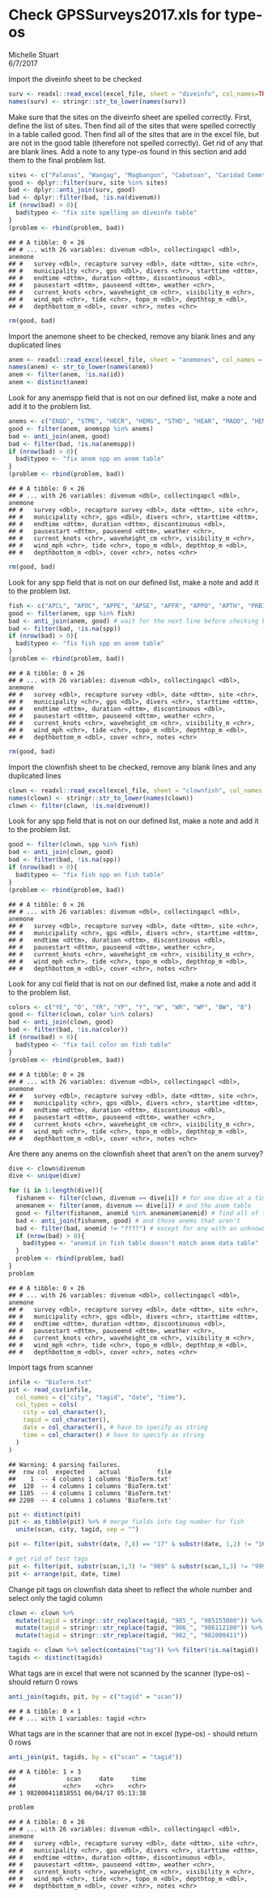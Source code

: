 # Check GPSSurveys2017.xls for type-os
Michelle Stuart  
6/7/2017  


Import the diveinfo sheet to be checked

```r
surv <- readxl::read_excel(excel_file, sheet = "diveinfo", col_names=TRUE)
names(surv) <- stringr::str_to_lower(names(surv))
```

Make sure that the sites on the diveinfo sheet are spelled correctly.  First, define the list of sites. Then find all of the sites that were spelled correctly in a table called good. Then find all of the sites that are in the excel file, but are not in the good table (therefore not spelled correctly).  Get rid of any that are blank lines. Add a note to any type-os found in this section and add them to the final problem list.


```r
sites <- c("Palanas", "Wangag", "Magbangon", "Cabatoan", "Caridad Cemetery", "Caridad Proper", "Hicgop South", "Sitio Tugas", "Elementary School", "Sitio Lonas", "San Agustin", "Poroc San Flower", "Poroc Rose", "Visca", "Gabas", "Tamakin Dacot", "Haina", "Sitio Baybayon")
good <- dplyr::filter(surv, site %in% sites)
bad <- dplyr::anti_join(surv, good)
bad <- dplyr::filter(bad, !is.na(divenum))
if (nrow(bad) > 0){
  bad$typeo <- "fix site spelling on diveinfo table"
}
(problem <- rbind(problem, bad))
```

```
## # A tibble: 0 × 26
## # ... with 26 variables: divenum <dbl>, collectingapcl <dbl>, anemone
## #   survey <dbl>, recapture survey <dbl>, date <dttm>, site <chr>,
## #   municipality <chr>, gps <dbl>, divers <chr>, starttime <dttm>,
## #   endtime <dttm>, duration <dttm>, discontinuous <dbl>,
## #   pausestart <dttm>, pauseend <dttm>, weather <chr>,
## #   current_knots <chr>, waveheight_cm <chr>, visibility_m <chr>,
## #   wind_mph <chr>, tide <chr>, topo_m <dbl>, depthtop_m <dbl>,
## #   depthbottom_m <dbl>, cover <chr>, notes <chr>
```

```r
rm(good, bad)
```
Import the anemone sheet to be checked, remove any blank lines and any duplicated lines


```r
anem <- readxl::read_excel(excel_file, sheet = "anemones", col_names = TRUE, na = "")
names(anem) <- str_to_lower(names(anem))
anem <- filter(anem, !is.na(id))
anem <- distinct(anem)
```

Look for any anemspp field that is not on our defined list, make a note and add it to the problem list.

```r
anems <- c("ENQD", "STME", "HECR", "HEMG", "STHD", "HEAR", "MADO", "HEMA", "STGI", "????", "EMPT")
good <- filter(anem, anemspp %in% anems)
bad <- anti_join(anem, good)
bad <- filter(bad, !is.na(anemspp))
if (nrow(bad) > 0){
  bad$typeo <- "fix anem spp on anem table"
}
(problem <- rbind(problem, bad))
```

```
## # A tibble: 0 × 26
## # ... with 26 variables: divenum <dbl>, collectingapcl <dbl>, anemone
## #   survey <dbl>, recapture survey <dbl>, date <dttm>, site <chr>,
## #   municipality <chr>, gps <dbl>, divers <chr>, starttime <dttm>,
## #   endtime <dttm>, duration <dttm>, discontinuous <dbl>,
## #   pausestart <dttm>, pauseend <dttm>, weather <chr>,
## #   current_knots <chr>, waveheight_cm <chr>, visibility_m <chr>,
## #   wind_mph <chr>, tide <chr>, topo_m <dbl>, depthtop_m <dbl>,
## #   depthbottom_m <dbl>, cover <chr>, notes <chr>
```

```r
rm(good, bad)
```
Look for any spp field that is not on our defined list, make a note and add it to the problem list.

```r
fish <- c("APCL", "APOC", "APPE", "APSE", "APFR", "APPO", "APTH", "PRBI", "NA")
good <- filter(anem, spp %in% fish)
bad <- anti_join(anem, good) # wait for the next line before checking bad
bad <- filter(bad, !is.na(spp))
if (nrow(bad) > 0){
  bad$typeo <- "fix fish spp on anem table"
}
(problem <- rbind(problem, bad))
```

```
## # A tibble: 0 × 26
## # ... with 26 variables: divenum <dbl>, collectingapcl <dbl>, anemone
## #   survey <dbl>, recapture survey <dbl>, date <dttm>, site <chr>,
## #   municipality <chr>, gps <dbl>, divers <chr>, starttime <dttm>,
## #   endtime <dttm>, duration <dttm>, discontinuous <dbl>,
## #   pausestart <dttm>, pauseend <dttm>, weather <chr>,
## #   current_knots <chr>, waveheight_cm <chr>, visibility_m <chr>,
## #   wind_mph <chr>, tide <chr>, topo_m <dbl>, depthtop_m <dbl>,
## #   depthbottom_m <dbl>, cover <chr>, notes <chr>
```

```r
rm(good, bad)
```
Import the clownfish sheet to be checked, remove any blank lines and any duplicated lines


```r
clown <- readxl::read_excel(excel_file, sheet = "clownfish", col_names = TRUE, na = "")   
names(clown) <- stringr::str_to_lower(names(clown))
clown <- filter(clown, !is.na(divenum))
```

Look for any spp field that is not on our defined list, make a note and add it to the problem list.

```r
good <- filter(clown, spp %in% fish)
bad <- anti_join(clown, good)
bad <- filter(bad, !is.na(spp))
if (nrow(bad) > 0){
  bad$typeo <- "fix fish spp on fish table"
}
(problem <- rbind(problem, bad))
```

```
## # A tibble: 0 × 26
## # ... with 26 variables: divenum <dbl>, collectingapcl <dbl>, anemone
## #   survey <dbl>, recapture survey <dbl>, date <dttm>, site <chr>,
## #   municipality <chr>, gps <dbl>, divers <chr>, starttime <dttm>,
## #   endtime <dttm>, duration <dttm>, discontinuous <dbl>,
## #   pausestart <dttm>, pauseend <dttm>, weather <chr>,
## #   current_knots <chr>, waveheight_cm <chr>, visibility_m <chr>,
## #   wind_mph <chr>, tide <chr>, topo_m <dbl>, depthtop_m <dbl>,
## #   depthbottom_m <dbl>, cover <chr>, notes <chr>
```
Look for any col field that is not on our defined list, make a note and add it to the problem list.

```r
colors <- c("YE", "O", "YR", "YP", "Y", "W", "WR", "WP", "BW", "B")
good <- filter(clown, color %in% colors)
bad <- anti_join(clown, good)
bad <- filter(bad, !is.na(color))
if (nrow(bad) > 0){
  bad$typeo <- "fix tail color on fish table"
}
(problem <- rbind(problem, bad))
```

```
## # A tibble: 0 × 26
## # ... with 26 variables: divenum <dbl>, collectingapcl <dbl>, anemone
## #   survey <dbl>, recapture survey <dbl>, date <dttm>, site <chr>,
## #   municipality <chr>, gps <dbl>, divers <chr>, starttime <dttm>,
## #   endtime <dttm>, duration <dttm>, discontinuous <dbl>,
## #   pausestart <dttm>, pauseend <dttm>, weather <chr>,
## #   current_knots <chr>, waveheight_cm <chr>, visibility_m <chr>,
## #   wind_mph <chr>, tide <chr>, topo_m <dbl>, depthtop_m <dbl>,
## #   depthbottom_m <dbl>, cover <chr>, notes <chr>
```

Are there any anems on the clownfish sheet that aren't on the anem survey?


```r
dive <- clown$divenum
dive <- unique(dive)

for (i in 1:length(dive)){
  fishanem <- filter(clown, divenum == dive[i]) # for one dive at a time in the fish table
  anemanem <- filter(anem, divenum == dive[i]) # and the anem table
  good <- filter(fishanem, anemid %in% anemanem$anemid) # find all of the anems that are in the anem table
  bad <- anti_join(fishanem, good) # and those anems that aren't
  bad <- filter(bad, anemid != "????") # except for any with an unknown anem 
  if (nrow(bad) > 0){
    bad$typeo <- "anemid in fish table doesn't match anem data table"
  }
  problem <- rbind(problem, bad)
}
problem
```

```
## # A tibble: 0 × 26
## # ... with 26 variables: divenum <dbl>, collectingapcl <dbl>, anemone
## #   survey <dbl>, recapture survey <dbl>, date <dttm>, site <chr>,
## #   municipality <chr>, gps <dbl>, divers <chr>, starttime <dttm>,
## #   endtime <dttm>, duration <dttm>, discontinuous <dbl>,
## #   pausestart <dttm>, pauseend <dttm>, weather <chr>,
## #   current_knots <chr>, waveheight_cm <chr>, visibility_m <chr>,
## #   wind_mph <chr>, tide <chr>, topo_m <dbl>, depthtop_m <dbl>,
## #   depthbottom_m <dbl>, cover <chr>, notes <chr>
```

Import tags from scanner

```r
infile <- "BioTerm.txt" 
pit <- read_csv(infile, 
  col_names = c("city", "tagid", "date", "time"), 
  col_types = cols(
    city = col_character(),
    tagid = col_character(),
    date = col_character(), # have to specify as string  
    time = col_character() # have to specify as string
  )
)
```

```
## Warning: 4 parsing failures.
##  row col  expected    actual          file
##    1  -- 4 columns 1 columns 'BioTerm.txt'
##  120  -- 4 columns 1 columns 'BioTerm.txt'
## 1185  -- 4 columns 1 columns 'BioTerm.txt'
## 2280  -- 4 columns 1 columns 'BioTerm.txt'
```

```r
pit <- distinct(pit)
pit <- as_tibble(pit) %>% # merge fields into tag number for fish
  unite(scan, city, tagid, sep = "")

pit <- filter(pit, substr(date, 7,8) == "17" & substr(date, 1,2) != "16") # find only this year

# get rid of test tags
pit <- filter(pit, substr(scan,1,3) != "989" & substr(scan,1,3) != "999")
pit <- arrange(pit, date, time)
```

Change pit tags on clownfish data sheet to reflect the whole number and select only the tagid column

```r
clown <- clown %>% 
  mutate(tagid = stringr::str_replace(tagid, "985_", "985153000")) %>% 
  mutate(tagid = stringr::str_replace(tagid, "986_", "986112100")) %>% 
  mutate(tagid = stringr::str_replace(tagid, "982_", "982000411"))

tagids <- clown %>% select(contains("tag")) %>% filter(!is.na(tagid))
tagids <- distinct(tagids)
```

What tags are in excel that were not scanned by the scanner (type-os) - should return 0 rows

```r
anti_join(tagids, pit, by = c("tagid" = "scan"))
```

```
## # A tibble: 0 × 1
## # ... with 1 variables: tagid <chr>
```

What tags are in the scanner that are not in excel (type-os) - should return 0 rows

```r
anti_join(pit, tagids, by = c("scan" = "tagid"))  
```

```
## # A tibble: 1 × 3
##              scan     date     time
##             <chr>    <chr>    <chr>
## 1 982000411818551 06/04/17 05:13:38
```

```r
problem
```

```
## # A tibble: 0 × 26
## # ... with 26 variables: divenum <dbl>, collectingapcl <dbl>, anemone
## #   survey <dbl>, recapture survey <dbl>, date <dttm>, site <chr>,
## #   municipality <chr>, gps <dbl>, divers <chr>, starttime <dttm>,
## #   endtime <dttm>, duration <dttm>, discontinuous <dbl>,
## #   pausestart <dttm>, pauseend <dttm>, weather <chr>,
## #   current_knots <chr>, waveheight_cm <chr>, visibility_m <chr>,
## #   wind_mph <chr>, tide <chr>, topo_m <dbl>, depthtop_m <dbl>,
## #   depthbottom_m <dbl>, cover <chr>, notes <chr>
```





